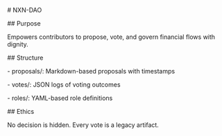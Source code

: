 \# NXN-DAO



\## Purpose

Empowers contributors to propose, vote, and govern financial flows with dignity.



\## Structure

\- proposals/: Markdown-based proposals with timestamps

\- votes/: JSON logs of voting outcomes

\- roles/: YAML-based role definitions



\## Ethics

No decision is hidden. Every vote is a legacy artifact.



